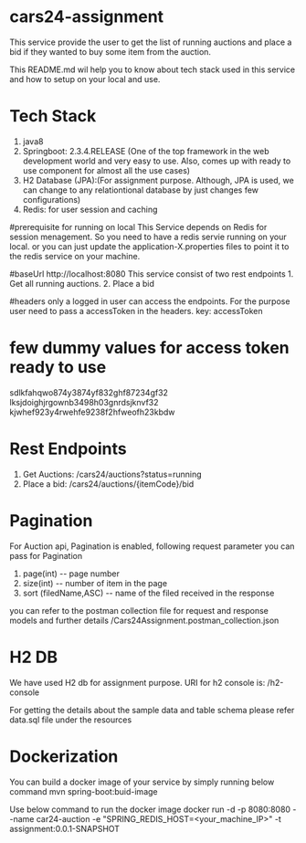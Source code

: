 # cars24-assignment

This service provide the user to get the list of running auctions and place a bid if they wanted to buy some item from the auction.

This README.md wil help you to know about tech stack used in this service and how to setup on your local and use.

# Tech Stack
1. java8
2. Springboot: 2.3.4.RELEASE (One of the top framework in the web development world and very easy to use. Also, comes up with ready to use component for almost all the use cases)
3. H2 Database (JPA):(For assignment purpose. Although, JPA is used, we can change to any relationtional database by just changes few configurations)
4. Redis: for user session and caching

#prerequisite for running on local
This Service depends on Redis for session menagement. So you need to have a redis servie running on your local. or you can just update the application-X.properties files to point it to the redis service on your machine.

#baseUrl
http://localhost:8080
This service consist of two rest endpoints 1. Get all running auctions. 2. Place a bid

#headers
only a logged in user can access the endpoints. For the purpose user need to pass a accessToken in the headers.
 key: accessToken
# few dummy values for access token ready to use
 sdlkfahqwo874y3874yf832ghf87234gf32
 lksjdoighjrgownb3498h03gnrdsjknvf32
 kjwhef923y4rwehfe9238f2hfweofh23kbdw


# Rest Endpoints
 1. Get Auctions:  /cars24/auctions?status=running
 2. Place a bid: /cars24/auctions/{itemCode}/bid

# Pagination
For Auction api, Pagination is enabled, following request parameter you can pass for Pagination
1. page(int) -- page number
2. size(int) -- number of item in the page
3. sort (filedName,ASC) -- name of the filed received in the response

 you can refer to the postman collection file for request and response models and further details
 /Cars24Assignment.postman_collection.json

# H2 DB
We have used H2 db for assignment purpose. URI for h2 console is:
/h2-console

For getting the details about the sample data and table schema please refer data.sql file under the resources


# Dockerization
You can build a docker image of your service by simply running below command
  mvn spring-boot:buid-image

  Use below command to run the docker image
  docker run -d -p 8080:8080 --name car24-auction -e "SPRING_REDIS_HOST=<your_machine_IP>" -t assignment:0.0.1-SNAPSHOT
